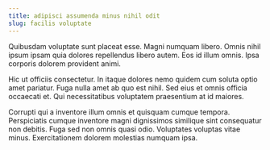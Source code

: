 ```yaml
---
title: adipisci assumenda minus nihil odit
slug: facilis voluptate
---
```


Quibusdam voluptate sunt placeat esse. Magni numquam libero. Omnis nihil ipsum ipsam quia dolores repellendus libero autem. Eos id illum omnis. Ipsa corporis dolorem provident animi.

Hic ut officiis consectetur. In itaque dolores nemo quidem cum soluta optio amet pariatur. Fuga nulla amet ab quo est nihil. Sed eius et omnis officia occaecati et. Qui necessitatibus voluptatem praesentium at id maiores.

Corrupti qui a inventore illum omnis et quisquam cumque tempora. Perspiciatis cumque inventore magni dignissimos similique sint consequatur non debitis. Fuga sed non omnis quasi odio. Voluptates voluptas vitae minus. Exercitationem dolorem molestias numquam ipsa.
